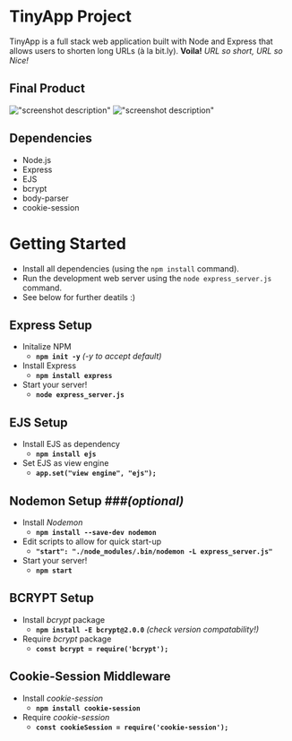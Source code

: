 # TinyApp Project

TinyApp is a full stack web application built with Node and Express that allows users to shorten long URLs (à la bit.ly). **Voila!** *URL so short, URL so Nice!*

## Final Product

!["screenshot description"](#)
!["screenshot description"](#)

## Dependencies

- Node.js
- Express
- EJS
- bcrypt
- body-parser
- cookie-session

# Getting Started

- Install all dependencies (using the `npm install` command).
- Run the development web server using the `node express_server.js` command.
- See below for further deatils :) 


## Express Setup

- Initalize NPM  
	- **`npm init -y`** *(-y to accept default)*
- Install Express
	- **`npm install express`**
- Start your server!
	- **`node express_server.js`**

## EJS Setup

- Install EJS as dependency 
	- **`npm install ejs`**
- Set EJS as view engine
	- **`app.set("view engine", "ejs");`**

## Nodemon Setup _###*(optional)*_

- Install *Nodemon* 
	- **`npm install --save-dev nodemon`**
- Edit scripts to allow for quick start-up
	- **`"start": "./node_modules/.bin/nodemon -L express_server.js"`**
- Start your server!
	- **`npm start`**

## BCRYPT Setup

- Install *bcrypt* package
	- **`npm install -E bcrypt@2.0.0`** *(check version compatability!)*
- Require *bcrypt* package
	- **`const bcrypt = require('bcrypt');`**

## Cookie-Session Middleware

- Install *cookie-session*
	- **`npm install cookie-session`**
- Require *cookie-session*
	- **`const cookieSession = require('cookie-session');`**










